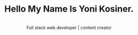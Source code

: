<div align="center">
  <h1>Hello My Name Is Yoni Kosiner.</h1>
  <br />
  Full stack web developer | content creator
</div>
